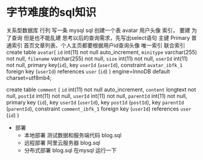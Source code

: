 # 字节难度的sql知识
关系型数据库 行列
写一条 mysql sql 创建一个表 avatar 用户头像
索引， 要建 为了查询 但是也不能乱建
思考以后的查询需求，先写出select语句
    主键 Primary
    普通索引 首页文章列表、个人主页都要根据用户id查询头像
    唯一索引
    联合索引
create table `avatar`(
    `id` int(11) not null auto_increment,
    `minitype` varchar(255) not null,
    `filename` varchar(255) not null,
    `size` int(11) not null,
    `userId` int(11) not null,
    primary key(`id`),
    key `userId` (`userId`),
    constraint `avatar_ibfk_1` foreign key (`userId`) references `user` (`id`)
) engine=InnoDB default charset=utf8mb4;

create table `comment` (
    `id` int(11) not null auto_increment,
    `content` longtext not null,
    `postId` int(11) not null,
    `userId` int(11) not null,
    `parentId` int(11) not null,
    primary key (`id`),
    key `userId` (`userId`),
    key `postId` (`postId`),
    key `parentId` (`parentId`),
    constraint `comment_ibfk_1` foreign key (`userId`) references `user` (`id`)
)

- 部署 
    - 本地部署
        测试数据和服务端代码  blog.sql
    - 远程部署
        阿里云服务器    blog.sql
    - 分布式部署
        blog.sql 在mysql 运行一下